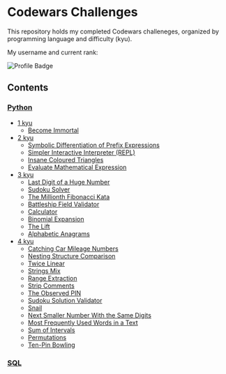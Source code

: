 # Codewars Challenges


This repository holds my completed Codewars challeneges, organized by 
programming language and difficulty (kyu).

My username and current rank:

![Profile Badge](https://www.codewars.com/users/newtonsspawn/badges/large)

## Contents


### [Python](./Python)

- [1 kyu](./Python/1%20kyu)
  - [Become Immortal](./Python/1%20kyu/Become%20Immortal)
- [2 kyu](./Python/2%20kyu)
  - [Symbolic Differentiation of Prefix Expressions](./Python/2%20kyu/Symbolic%20Differentiationof%20Prefix%20Expressions)
  - [Simpler Interactive Interpreter (REPL)](./Python/2%20kyu/Simpler%20Interactive%20Interpreter%20(REPL))
  - [Insane Coloured Triangles](./Python/2%20kyu/Insane%20Coloured%20Triangles)
  - [Evaluate Mathematical Expression](./Python/2%20kyu/Evaluate%20Mathematical%20Expression)
- [3 kyu](./Python/3%20kyu)
  - [Last Digit of a Huge Number](./Python/3%20kyu/Last%20Digit%20of%20a%20Huge%20Number)
  - [Sudoku Solver](./Python/3%20kyu/Sudoku%20Solver)
  - [The Millionth Fibonacci Kata](./Python/3%20kyu/The%20Millionth%20Fibonacci%20Kata)
  - [Battleship Field Validator](./Python/3%20kyu/Battleship%20Field%20Validator)
  - [Calculator](./Python/3%20kyu/Calculator)
  - [Binomial Expansion](./Python/3%20kyu/Binomial%20Expansion)
  - [The Lift](./Python/3%20kyu/The%20Lift)
  - [Alphabetic Anagrams](./Python/3%20kyu/Alphabetic%20Anagrams)
- [4 kyu](./Python/4%20kyu)
  - [Catching Car Mileage Numbers](./Python/4%20kyu/Catching%20Car%20Mileage%20Numbers)
  - [Nesting Structure Comparison](./Python/4%20kyu/Nesting%20Structure%20Comparison)
  - [Twice Linear](./Python/4%20kyu/Twice%20Linear)
  - [Strings Mix](./Python/4%20kyu/Strings%20Mix)
  - [Range Extraction](./Python/4%20kyu/Range%20Extraction)
  - [Strip Comments](./Python/4%20kyu/Strip%20Comments)
  - [The Observed PIN](./Python/4%20kyu/The%20Observed%20PIN)
  - [Sudoku Solution Validator](./Python/4%20kyu/Sudoku%20Solution%20Validator)
  - [Snail](./Python/4%20kyu/Snail)
  - [Next Smaller Number With the Same Digits](./Python/4%20kyu/Next%20Smaller%20Number%20With%20the%20Same%20Digits)
  - [Most Frequently Used Words in a Text](./Python/4%20kyu/Most%20Frequently%20Used%20Words%20in%20a%20Text)
  - [Sum of Intervals](./Python/4%20kyu/Sum%20of%20Intervals)
  - [Permutations](./Python/4%20kyu/Permutations)
  - [Ten-Pin Bowling](./Python/4%20kyu/Ten-Pin%20Bowling)


### [SQL](./SQL)
